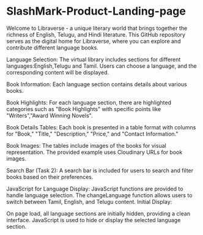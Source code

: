 # SlashMark-Product-Landing-page
Welcome to Libraverse - a unique literary world that brings together the richness of English, Telugu, and Hindi literature. This GitHub repository serves as the digital home for Libraverse, where you can explore and contribute different language books.

Language Selection: The virtual library includes sections for different languages:English,Telugu and Tamil. Users can choose a language, and the corresponding content will be displayed.

Book Information: Each language section contains details about various books.

Book Highlights: For each language section, there are highlighted categories such as "Book Highlights" with specific points like "Writers","Award Winning Novels".

Book Details Tables: Each book is presented in a table format with columns for "Book," "Title," "Description," "Price," and "Contact Information."

Book Images: The tables include images of the books for visual representation. The provided example uses Cloudinary URLs for book images.

Search Bar (Task 2): A search bar is included for users to search and filter books based on their preferences.

JavaScript for Language Display: JavaScript functions are provided to handle language selection. The changeLanguage function allows users to switch between Tamil, English, and Telugu content. Initial Display:

On page load, all language sections are initially hidden, providing a clean interface. JavaScript is used to hide or display the selected language section.

